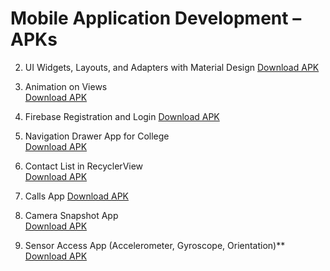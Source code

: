 # Mobile Application Development  –  APKs
2. UI Widgets, Layouts, and Adapters with Material Design
   [Download APK](exp2_ui_material_design.apk)

3. Animation on Views  
   [Download APK](exp3_view_animation.apk)

4. Firebase Registration and Login 
   [Download APK](exp4_firebase_auth.apk)

5. Navigation Drawer App for College  
   [Download APK](exp5_navigation_drawer.apk)

6. Contact List in RecyclerView  
   [Download APK](exp6_contact_recyclerview.apk)

7. Calls App 
   [Download APK](exp7_call_handling.apk)

8. Camera Snapshot App  
   [Download APK](exp8_camera_snapshot.apk)

9. Sensor Access App (Accelerometer, Gyroscope, Orientation)**  
   [Download APK](exp9_sensor_data.apk)

